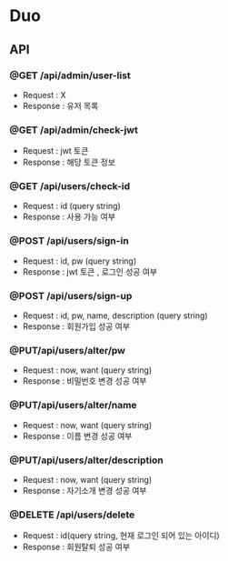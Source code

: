 # Duo 

## API



### @GET /api/admin/user-list
- Request : X
- Response : 유저 목록

### @GET /api/admin/check-jwt
- Request : jwt 토큰
- Response : 해당 토큰 정보

### @GET /api/users/check-id
- Request : id (query string)
- Response : 사용 가능 여부


### @POST /api/users/sign-in
- Request : id, pw (query string)
- Response : jwt 토큰 , 로그인 성공 여부

### @POST /api/users/sign-up
- Request : id, pw, name, description (query string)
- Response : 회원가입 성공 여부

### @PUT/api/users/alter/pw
- Request : now, want (query string)
- Response : 비밀번호 변경 성공 여부

### @PUT/api/users/alter/name
- Request : now, want (query string)
- Response : 이름 변경 성공 여부

### @PUT/api/users/alter/description
- Request : now, want (query string)
- Response : 자기소개 변경 성공 여부

### @DELETE /api/users/delete
- Request : id(query string, 현재 로그인 되어 있는 아이디)
- Response : 회원탈퇴 성공 여부